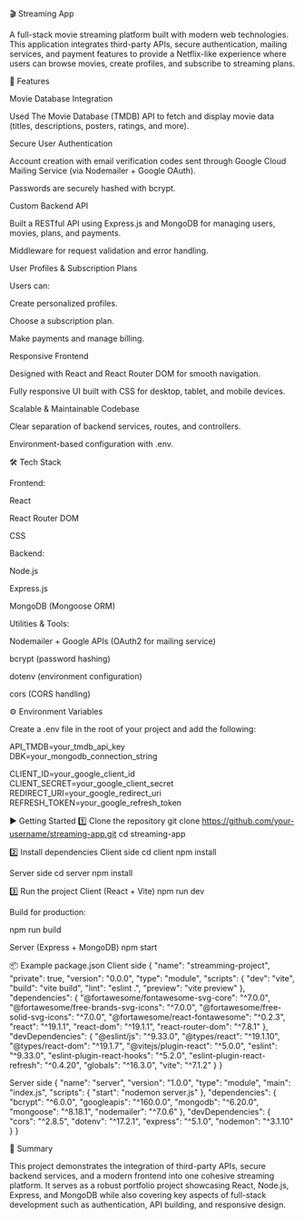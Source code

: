 🎬 Streaming App

A full-stack movie streaming platform built with modern web technologies. This application integrates third-party APIs, secure authentication, mailing services, and payment features to provide a Netflix-like experience where users can browse movies, create profiles, and subscribe to streaming plans.

🚀 Features

Movie Database Integration

Used The Movie Database (TMDB) API to fetch and display movie data (titles, descriptions, posters, ratings, and more).

Secure User Authentication

Account creation with email verification codes sent through Google Cloud Mailing Service (via Nodemailer + Google OAuth).

Passwords are securely hashed with bcrypt.

Custom Backend API

Built a RESTful API using Express.js and MongoDB for managing users, movies, plans, and payments.

Middleware for request validation and error handling.

User Profiles & Subscription Plans

Users can:

Create personalized profiles.

Choose a subscription plan.

Make payments and manage billing.

Responsive Frontend

Designed with React and React Router DOM for smooth navigation.

Fully responsive UI built with CSS for desktop, tablet, and mobile devices.

Scalable & Maintainable Codebase

Clear separation of backend services, routes, and controllers.

Environment-based configuration with .env.

🛠️ Tech Stack

Frontend:

React

React Router DOM

CSS

Backend:

Node.js

Express.js

MongoDB (Mongoose ORM)

Utilities & Tools:

Nodemailer + Google APIs (OAuth2 for mailing service)

bcrypt (password hashing)

dotenv (environment configuration)

cors (CORS handling)

⚙️ Environment Variables

Create a .env file in the root of your project and add the following:

API_TMDB=your_tmdb_api_key  
DBK=your_mongodb_connection_string  

CLIENT_ID=your_google_client_id  
CLIENT_SECRET=your_google_client_secret  
REDIRECT_URI=your_google_redirect_uri  
REFRESH_TOKEN=your_google_refresh_token  

▶️ Getting Started
1️⃣ Clone the repository
git clone https://github.com/your-username/streaming-app.git
cd streaming-app

2️⃣ Install dependencies
Client side
cd client
npm install

Server side
cd server
npm install

3️⃣ Run the project
Client (React + Vite)
npm run dev


Build for production:

npm run build

Server (Express + MongoDB)
npm start

📦 Example package.json
Client side
{
  "name": "streamming-project",
  "private": true,
  "version": "0.0.0",
  "type": "module",
  "scripts": {
    "dev": "vite",
    "build": "vite build",
    "lint": "eslint .",
    "preview": "vite preview"
  },
  "dependencies": {
    "@fortawesome/fontawesome-svg-core": "^7.0.0",
    "@fortawesome/free-brands-svg-icons": "^7.0.0",
    "@fortawesome/free-solid-svg-icons": "^7.0.0",
    "@fortawesome/react-fontawesome": "^0.2.3",
    "react": "^19.1.1",
    "react-dom": "^19.1.1",
    "react-router-dom": "^7.8.1"
  },
  "devDependencies": {
    "@eslint/js": "^9.33.0",
    "@types/react": "^19.1.10",
    "@types/react-dom": "^19.1.7",
    "@vitejs/plugin-react": "^5.0.0",
    "eslint": "^9.33.0",
    "eslint-plugin-react-hooks": "^5.2.0",
    "eslint-plugin-react-refresh": "^0.4.20",
    "globals": "^16.3.0",
    "vite": "^7.1.2"
  }
}

Server side
{
  "name": "server",
  "version": "1.0.0",
  "type": "module",
  "main": "index.js",
  "scripts": {
    "start": "nodemon server.js"
  },
  "dependencies": {
    "bcrypt": "^6.0.0",
    "googleapis": "^160.0.0",
    "mongodb": "^6.20.0",
    "mongoose": "^8.18.1",
    "nodemailer": "^7.0.6"
  },
  "devDependencies": {
    "cors": "^2.8.5",
    "dotenv": "^17.2.1",
    "express": "^5.1.0",
    "nodemon": "^3.1.10"
  }
}

📖 Summary

This project demonstrates the integration of third-party APIs, secure backend services, and a modern frontend into one cohesive streaming platform. It serves as a robust portfolio project showcasing React, Node.js, Express, and MongoDB while also covering key aspects of full-stack development such as authentication, API building, and responsive design.
